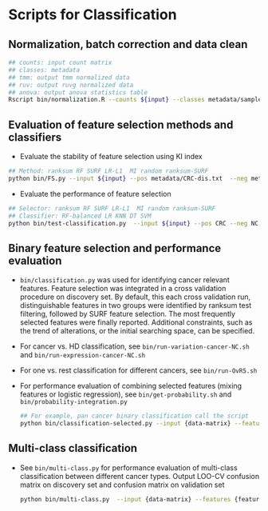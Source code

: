 # Scripts for Classification
## Normalization, batch correction and data clean
```bash
## counts: input count matrix
## classes: metadata
## tmm: output tmm normalized data
## ruv: output ruvg normalized data
## anova: output anova statistics table
Rscript bin/normalization.R --counts ${input} --classes metadata/sample_classes.txt --tmm ${tmm} --ruv ${ruv} --anova ${anova}
```

## Evaluation of feature selection methods and classifiers
- Evaluate the stability of feature selection using KI index
```bash
## Method: ranksum RF SURF LR-L1  MI random ranksum-SURF
python bin/FS.py --input ${input} --pos metadata/CRC-dis.txt  --neg metadata/NC-dis.txt --resampling 100 --recurrency 1 --method ${method} --features stability/${method}.txt
```
- Evaluate the performance of feature selection
```bash
## Selector: ranksum RF SURF LR-L1  MI random ranksum-SURF 
## Classifier: RF-balanced LR KNN DT SVM
python bin/test-classification.py  --input ${input} --pos CRC --neg NC --selector ${selector} --classifier ${clf} --auroc performance/${selector}:${clf}.txt --labels ${labels} 
```

## Binary feature selection and performance evaluation

- `bin/classification.py` was used for identifying cancer relevant features. Feature selection was integrated in a cross validation procedure on discovery set. By default,  this each cross validation run, distinguishable features in two groups were identified by ranksum test filtering, followed by SURF feature selection. The most frequently selected features were finally reported. Additional constraints, such as the trend of alterations, or the initial searching space, can be specified.

- For cancer vs. HD classification, see `bin/run-variation-cancer-NC.sh` and `bin/run-expression-cancer-NC.sh`

- For one vs. rest classification for different cancers, see `bin/run-OvR5.sh`

- For performance evaluation of combining selected features (mixing features or logistic regression), see `bin/get-probability.sh` and `bin/probability-integration.py`

  ```bash
  ## For example, pan cancer binary classification call the script
  python bin/classification-selected.py --input {data-matrix} --features {binary-features} --pos CRC,STAD,LUAD,HCC --neg NC  --labels metadata/covariates.txt -proba pan-cancer-prob.txt --roc {roc} --auroc {auroc}
  ```

## Multi-class classification
- See `bin/multi-class.py` for performance evaluation of multi-class classification between different cancer types.  Output LOO-CV confusion matrix on discovery set and confusion matrix  on validation set

  ```bash
  python bin/multi-class.py  --input {data-matrix} --features {features} --performance {performance} --confusion_loo {confusion-loo} --confusion_test {confusion-test}  --labels {labels} 
  ```

  
